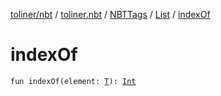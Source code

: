 [toliner/nbt](../../../index.md) / [toliner.nbt](../../index.md) / [NBTTags](../index.md) / [List](index.md) / [indexOf](./index-of.md)

# indexOf

`fun indexOf(element: `[`T`](index.md#T)`): `[`Int`](https://kotlinlang.org/api/latest/jvm/stdlib/kotlin/-int/index.html)
